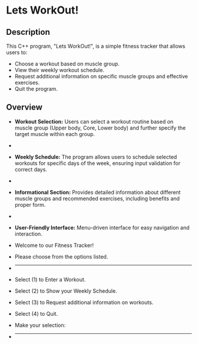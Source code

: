 # Lets WorkOut!
## Description

This C++ program, "Lets WorkOut!", is a simple fitness tracker that allows users to:

*   Choose a workout based on muscle group.
*   View their weekly workout schedule.
*   Request additional information on specific muscle groups and effective exercises.
*   Quit the program.

## Overview
*   **Workout Selection:** Users can select a workout routine based on muscle group (Upper body, Core, Lower body) and further specify the target muscle within each group.
*   
*   **Weekly Schedule:** The program allows users to schedule selected workouts for specific days of the week, ensuring input validation for correct days.
*   
*   **Informational Section:** Provides detailed information about different muscle groups and recommended exercises, including benefits and proper form.
*   
*   **User-Friendly Interface:** Menu-driven interface for easy navigation and interaction.

* Welcome to our Fitness Tracker!
* Please choose from the options listed.
* -----------------------------------------
* Select (1) to Enter a Workout.
* Select (2) to Show your Weekly Schedule.
* Select (3) to Request additional information on workouts.
* Select (4) to Quit. 
* Make your selection:
* -----------------------------------------
	
